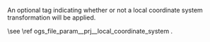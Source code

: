 An optional tag indicating whether or not a local coordinate system
transformation will be applied.

\see \ref ogs_file_param__prj__local_coordinate_system .
